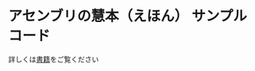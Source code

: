 # アセンブリの慧本（えほん） サンプルコード
詳しくは[書籍](https://techbookfest.org/organization/18qzjXqrLdXnzb3nD0iP5C)をご覧ください
